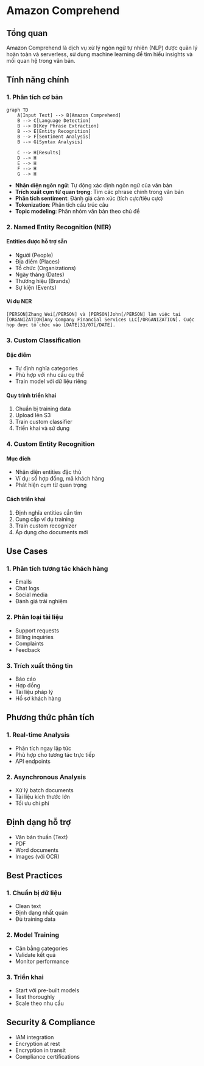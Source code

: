 # Amazon Comprehend

## Tổng quan
Amazon Comprehend là dịch vụ xử lý ngôn ngữ tự nhiên (NLP) được quản lý hoàn toàn và serverless, sử dụng machine learning để tìm hiểu insights và mối quan hệ trong văn bản.

## Tính năng chính

### 1. Phân tích cơ bản
```mermaid
graph TD
    A[Input Text] --> B[Amazon Comprehend]
    B --> C[Language Detection]
    B --> D[Key Phrase Extraction]
    B --> E[Entity Recognition]
    B --> F[Sentiment Analysis]
    B --> G[Syntax Analysis]
    
    C --> H[Results]
    D --> H
    E --> H
    F --> H
    G --> H
```

- **Nhận diện ngôn ngữ**: Tự động xác định ngôn ngữ của văn bản
- **Trích xuất cụm từ quan trọng**: Tìm các phrase chính trong văn bản
- **Phân tích sentiment**: Đánh giá cảm xúc (tích cực/tiêu cực)
- **Tokenization**: Phân tích cấu trúc câu
- **Topic modeling**: Phân nhóm văn bản theo chủ đề

### 2. Named Entity Recognition (NER)

#### Entities được hỗ trợ sẵn
- Người (People)
- Địa điểm (Places)
- Tổ chức (Organizations)
- Ngày tháng (Dates)
- Thương hiệu (Brands)
- Sự kiện (Events)

#### Ví dụ NER
```text
[PERSON]Zhang Wei[/PERSON] và [PERSON]John[/PERSON] làm việc tại [ORGANIZATION]Any Company Financial Services LLC[/ORGANIZATION]. Cuộc họp được tổ chức vào [DATE]31/07[/DATE].
```

### 3. Custom Classification

#### Đặc điểm
- Tự định nghĩa categories
- Phù hợp với nhu cầu cụ thể
- Train model với dữ liệu riêng

#### Quy trình triển khai
1. Chuẩn bị training data
2. Upload lên S3
3. Train custom classifier
4. Triển khai và sử dụng

### 4. Custom Entity Recognition

#### Mục đích
- Nhận diện entities đặc thù
- Ví dụ: số hợp đồng, mã khách hàng
- Phát hiện cụm từ quan trọng

#### Cách triển khai
1. Định nghĩa entities cần tìm
2. Cung cấp ví dụ training
3. Train custom recognizer
4. Áp dụng cho documents mới

## Use Cases

### 1. Phân tích tương tác khách hàng
- Emails
- Chat logs
- Social media
- Đánh giá trải nghiệm

### 2. Phân loại tài liệu
- Support requests
- Billing inquiries
- Complaints
- Feedback

### 3. Trích xuất thông tin
- Báo cáo
- Hợp đồng
- Tài liệu pháp lý
- Hồ sơ khách hàng

## Phương thức phân tích

### 1. Real-time Analysis
- Phân tích ngay lập tức
- Phù hợp cho tương tác trực tiếp
- API endpoints

### 2. Asynchronous Analysis
- Xử lý batch documents
- Tài liệu kích thước lớn
- Tối ưu chi phí

## Định dạng hỗ trợ
- Văn bản thuần (Text)
- PDF
- Word documents
- Images (với OCR)

## Best Practices

### 1. Chuẩn bị dữ liệu
- Clean text
- Định dạng nhất quán
- Đủ training data

### 2. Model Training
- Cân bằng categories
- Validate kết quả
- Monitor performance

### 3. Triển khai
- Start với pre-built models
- Test thoroughly
- Scale theo nhu cầu

## Security & Compliance
- IAM integration
- Encryption at rest
- Encryption in transit
- Compliance certifications